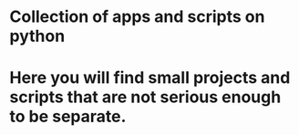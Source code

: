 # Collection of apps and scripts on python# Here you will find small projects and scripts that are not serious enough to be separate.